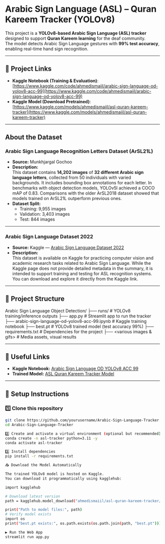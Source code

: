 # Arabic Sign Language (ASL) – Quran Kareem Tracker (YOLOv8)

This project is a **YOLOv8-based Arabic Sign Language (ASL) tracker** designed to support **Quran Kareem learning** for the deaf community.  
The model detects Arabic Sign Language gestures with **99% test accuracy**, enabling real-time hand sign recognition.

---

## 📌 Project Links

- **Kaggle Notebook (Training & Evaluation)**: [https://www.kaggle.com/code/ahmedismaiil/arabic-sign-language-od-yolov8-acc-99](https://www.kaggle.com/code/ahmedismaiil/arabic-sign-language-od-yolov8-acc-99)  
- **Kaggle Model (Download Pretrained)**: [https://www.kaggle.com/models/ahmedismaiil/asl-quran-kareem-tracker](https://www.kaggle.com/models/ahmedismaiil/asl-quran-kareem-tracker)

---

## About the Dataset

### Arabic Sign Language Recognition Letters Dataset (ArSL21L)
- **Source:** Munkhjargal Gochoo  
- **Description:**  
  This dataset contains **14,202 images** of **32 different Arabic sign language letters**, collected from 50 individuals with varied backgrounds. It includes bounding box annotations for each letter. In benchmarks with object detection models, YOLOv5l achieved a COCO mAP of 0.83. Comparisons with the older ArSL2018 dataset showed that models trained on ArSL21L outperform previous ones.  
- **Dataset Split:**  
  - Training: 9,955 images  
  - Validation: 3,403 images  
  - Test: 844 images  

---

### Arabic Sign Language Dataset 2022
- **Source:** Kaggle — [Arabic Sign Language Dataset 2022](https://www.kaggle.com/datasets/ammarsayedtaha/arabic-sign-language-dataset-2022)  
- **Description:**  
  This dataset is available on Kaggle for practicing computer vision and academic research tasks related to Arabic Sign Language. While the Kaggle page does not provide detailed metadata in the summary, it is intended to support training and testing for ASL recognition systems. You can download and explore it directly from the Kaggle link.

---

## 📂 Project Structure

Arabic Sign Language Object Detection/
├── runs/ # YOLOv8 training/inference outputs
├── app.py # Streamlit app to run the tracker
├── arabic-sign-language-od-yolov8-acc-99.ipynb # Kaggle training notebook
├── best.pt # YOLOv8 trained model (test accuracy 99%)
├── requirements.txt # Dependencies for the project
├── <various images & gifs> # Media assets, visual results


---

## 🔗 Useful Links
- **Kaggle Notebook:** [Arabic Sign Language OD YOLOv8 ACC 99](https://www.kaggle.com/code/ahmedismaiil/arabic-sign-language-od-yolov8-acc-99)  
- **Trained Model:** [ASL Quran Kareem Tracker Model](https://www.kaggle.com/models/ahmedismaiil/asl-quran-kareem-tracker)

---

## 🚀 Setup Instructions

### 1️⃣ Clone this repository
```bash
git clone https://github.com/yourusername/Arabic-Sign-Language-Tracker.git
cd Arabic-Sign-Language-Tracker

2️⃣ Create and activate a virtual environment (optional but recommended)
conda create -n asl-tracker python=3.11 -y
conda activate asl-tracker

3️⃣ Install dependencies
pip install -r requirements.txt

📥 Download the Model Automatically

The trained YOLOv8 model is hosted on Kaggle.
You can download it programmatically using kagglehub:

import kagglehub

# Download latest version
path = kagglehub.model_download("ahmedismaiil/asl-quran-kareem-tracker/pyTorch/default")

print("Path to model files:", path)
# Verify model exists
import os
print("best.pt exists:", os.path.exists(os.path.join(path, "best.pt")))

▶️ Run the Web App
streamlit run app.py

